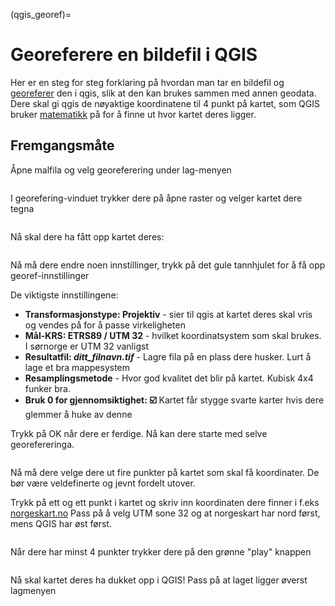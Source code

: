 (qgis_georef)=
# Georeferere en bildefil i QGIS

Her er en steg for steg forklaring på hvordan man tar en bildefil og [georeferer](https://en.wikipedia.org/wiki/Georeferencing) den i qgis, slik at den kan brukes sammen med annen geodata. Dere skal gi qgis de nøyaktige koordinatene til 4 punkt på kartet, som QGIS bruker [matematikk](https://no.wikipedia.org/wiki/Affin_transformasjon) på for å finne ut hvor kartet deres ligger.

## Fremgangsmåte

Åpne malfila og velg georeferering under lag-menyen

```{image} ../bilder/qgis/georeferering/meny.png
```

I georefering-vinduet trykker dere på åpne raster og velger kartet dere tegna

```{image} ../bilder/qgis/georeferering/georef_vindu.png
```

Nå skal dere ha fått opp kartet deres:

```{image} ../bilder/qgis/georeferering/georef_vindu2.png
```

Nå må dere endre noen innstillinger, trykk på det gule tannhjulet for å få opp georef-innstillinger

De viktigste innstillingene:
- **Transformasjonstype: Projektiv** - sier til qgis at kartet deres skal vris og vendes på for å passe virkeligheten
- **Mål-KRS: ETRS89 / UTM 32** - hvilket koordinatsystem som skal brukes. I sørnorge er UTM 32 vanligst
- **Resultatfil: _ditt_filnavn.tif_** - Lagre fila på en plass dere husker. Lurt å lage et bra mappesystem
- **Resamplingsmetode** - Hvor god kvalitet det blir på kartet. Kubisk 4x4 funker bra.
- **Bruk 0 for gjennomsiktighet: ☑️** Kartet får stygge svarte karter hvis dere glemmer å huke av denne

Trykk på OK når dere er ferdige. Nå kan dere starte med selve georefereringa.

```{image} ../bilder/qgis/georeferering/innstillinger.png
```

Nå må dere velge dere ut fire punkter på kartet som skal få koordinater. De bør være veldefinerte og jevnt fordelt utover.

Trykk på ett og ett punkt i kartet og skriv inn koordinaten dere finner i f.eks [norgeskart.no](https://norgeskart.no)
Pass på å velg UTM sone 32 og at norgeskart har nord først, mens QGIS har øst først.

```{image} ../bilder/qgis/georeferering/koordinat.png
```
Når dere har minst 4 punkter trykker dere på den grønne "play" knappen
```{image} ../bilder/qgis/georeferering/georef_vindu3.png
```

Nå skal kartet deres ha dukket opp i QGIS!
Pass på at laget ligger øverst lagmenyen

```{image} ../bilder/qgis/georeferering/ferdig.png
```